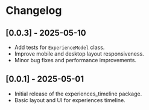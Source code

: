 # Changelog

## [0.0.3] - 2025-05-10
- Add tests for `ExperienceModel` class.
- Improve mobile and desktop layout responsiveness.
- Minor bug fixes and performance improvements.

## [0.0.1] - 2025-05-01
- Initial release of the experiences_timeline package.
- Basic layout and UI for experiences timeline.
